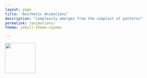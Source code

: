 ```yaml
---
layout: page
title: "Aesthetic Animations"
description: "complexity emerges from the simplest of patterns"
permalink: /animations/
theme: jekyll-theme-cayman

---
```


<img src="https://github.com/bpin21/bpin21.github.io/assets/docs/1.png" width="100" height="100">
